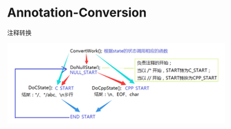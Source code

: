 # Annotation-Conversion
注释转换

![](https://github.com/Lynn-zhang/Annotation-Conversion/raw/master/convert.png)  
